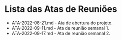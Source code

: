 # Lista das Atas de Reuniões

* ATA-2022-08-21.md - Ata de abertura do projeto.
* ATA-2022-09-11.md - Ata de reunião semanal 1.
* ATA-2022-09-17.md - Ata de reunião semanal 2.


